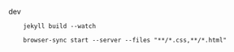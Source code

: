 

dev

```shell
    jekyll build --watch

    browser-sync start --server --files "**/*.css,**/*.html"
```

